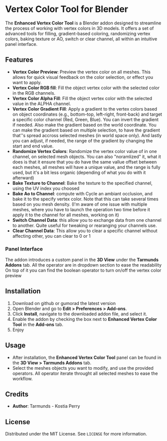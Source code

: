 # Vertex Color Tool for Blender

The **Enhanced Vertex Color Tool** is a Blender addon designed to streamline the process of working with vertex colors in 3D models. It offers a set of advanced tools for filling, gradient-based coloring, randomizing vertex colors, baking texture or AO, switch or clear channel, all within an intuitive panel interface.

## Features

- **Vertex Color Preview**: Preview the vertex color on all meshes. This allows for quick visual feedback on the color selection, or effect you want to apply.
- **Vertex Color RGB fill**: Fill the object vertex color with the selected color in the RGB channels.
- **Vertex Color Alpha Fill**: Fill the object vertex color with the selected value in the ALPHA channel.
- **Vertex Color Gradient Fill**: Apply a gradient to the vertex colors based on object coordinates (e.g., bottom-top, left-right, front-back) and target a specific color channel (Red, Green, Blue). You can invert the gradient if needed. Also make the gradient based on the world coordinate. You can make the gradient based on multiple selection, to have the gradient that''s spread accross selected meshes (in world space only). And lastly you can adjust, if needed, the range of the gradient by changing the start and end value.
- **Randomize Vertex Colors**: Randomize the vertex color value of in one channel, on selected mesh objects. You can also "noramlized" it, what it does is that it ensure that you do have the same vallue offset between each meshes, all meshes will have a unique value, and the range is fully used, but it's a bit less organic (depending of what you do with it afterward)
- **Bake Texture to Channel**: Bake the texture to the specified channel, using the UV index you choosed
- **Bake Ao to Channel**: compute with Cycle an ambiant occlusion, and bake it to the specify vertex color. Note that this can take several times based on you mesh density. (I'm aware of one issue with multiple meshes, where you have to launch the operation two time before it apply it to the channel for all meshes, working on it)
- **Switch Channel Data**: this allow you to exchange data from one channel to another. Quite useful for tweaking or rearanging your channels use.
- **Clear Channel Data**: This allow you to clear a specific channel without affecting other, you can clear to 0 or 1
  
### Panel Interface

The addon introduces a custom panel in the **3D View** under the **Tarmunds Addons** tab.
All the operator are in dropdown section to ease the readability
On top of it you can find the boolean operator to turn on/off the vertex color preview

## Installation

1. Download on github or gumorad the latest version
2. Open Blender and go to **Edit > Preferences > Add-ons**.
3. Click **Install**, navigate to the downloaded addon file, and select it.
4. Enable the addon by checking the box next to **Enhanced Vertex Color Tool** in the **Add-ons** tab.
5. Enjoy 

## Usage

- After installation, the **Enhanced Vertex Color Tool** panel can be found in the **3D View > Tarmunds Addons** tab.
- Select the meshes objects you want to modify, and use the provided operators. All operator iterate throught all selected meshes to ease the workflow.
  

## Credits

- **Author**: Tarmunds - Kostia Perry

## License

Distributed under the MIT License. See `LICENSE` for more information.
